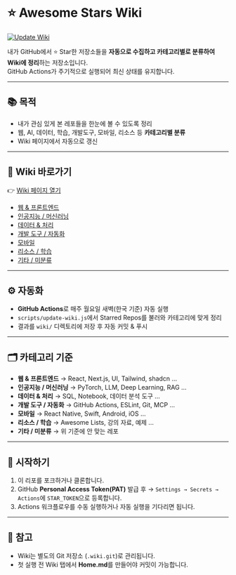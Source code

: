 # ⭐ Awesome Stars Wiki

[![Update Wiki](https://github.com/<YOUR-ID>/<YOUR-REPO>/actions/workflows/update-wiki.yml/badge.svg)](https://github.com/<YOUR-ID>/<YOUR-REPO>/actions/workflows/update-wiki.yml)

내가 GitHub에서 ⭐ Star한 저장소들을 **자동으로 수집하고 카테고리별로 분류하여 Wiki에 정리**하는 저장소입니다.  
GitHub Actions가 주기적으로 실행되어 최신 상태를 유지합니다.

---

## 📚 목적
- 내가 관심 있게 본 레포들을 한눈에 볼 수 있도록 정리
- 웹, AI, 데이터, 학습, 개발도구, 모바일, 리소스 등 **카테고리별 분류**
- Wiki 페이지에서 자동으로 갱신

---

## 📖 Wiki 바로가기
👉 [Wiki 페이지 열기](https://github.com/<YOUR-ID>/<YOUR-REPO>/wiki)

- [웹 & 프론트엔드](https://github.com/<YOUR-ID>/<YOUR-REPO>/wiki/웹-&-프론트엔드)  
- [인공지능 / 머신러닝](https://github.com/<YOUR-ID>/<YOUR-REPO>/wiki/인공지능-머신러닝)  
- [데이터 & 처리](https://github.com/<YOUR-ID>/<YOUR-REPO>/wiki/데이터-&-처리)  
- [개발 도구 / 자동화](https://github.com/<YOUR-ID>/<YOUR-REPO>/wiki/개발-도구-자동화)  
- [모바일](https://github.com/<YOUR-ID>/<YOUR-REPO>/wiki/모바일)  
- [리소스 / 학습](https://github.com/<YOUR-ID>/<YOUR-REPO>/wiki/리소스-학습)  
- [기타 / 미분류](https://github.com/<YOUR-ID>/<YOUR-REPO>/wiki/기타-미분류)  

---

## ⚙️ 자동화
- **GitHub Actions**로 매주 월요일 새벽(한국 기준) 자동 실행
- `scripts/update-wiki.js`에서 Starred Repos를 불러와 카테고리에 맞게 정리
- 결과를 `wiki/` 디렉토리에 저장 후 자동 커밋 & 푸시

---

## 🗂️ 카테고리 기준
- **웹 & 프론트엔드** → React, Next.js, UI, Tailwind, shadcn …  
- **인공지능 / 머신러닝** → PyTorch, LLM, Deep Learning, RAG …  
- **데이터 & 처리** → SQL, Notebook, 데이터 분석 도구 …  
- **개발 도구 / 자동화** → GitHub Actions, ESLint, Git, MCP …  
- **모바일** → React Native, Swift, Android, iOS …  
- **리소스 / 학습** → Awesome Lists, 강의 자료, 예제 …  
- **기타 / 미분류** → 위 기준에 안 맞는 레포

---

## 🚀 시작하기
1. 이 리포를 포크하거나 클론합니다.
2. GitHub **Personal Access Token(PAT)** 발급 후 → `Settings → Secrets → Actions`에 `STAR_TOKEN`으로 등록합니다.
3. Actions 워크플로우를 수동 실행하거나 자동 실행을 기다리면 됩니다.

---

## 📌 참고
- Wiki는 별도의 Git 저장소 (`.wiki.git`)로 관리됩니다.
- 첫 실행 전 Wiki 탭에서 **Home.md**를 만들어야 커밋이 가능합니다.
